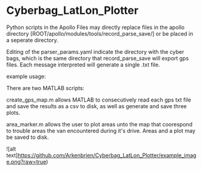 # Cyberbag_LatLon_Plotter

Python scripts in the Apollo Files may directly replace files in the apollo directory [ROOT/apollo/modules/tools/record\_parse_save/] or be placed in a seperate directory.

Editing of the parser\_params.yaml indicate the directory with the cyber bags, which is the same directory that record\_parse\_save will export gps files. Each message interpreted will generate a single .txt file.

example usage:

There are two MATLAB scripts:

create\_gps\_map.m allows MATLAB to consecutively read each gps txt file and save the results as a csv to disk, as well as generate and save three plots.

area\_marker.m allows the user to plot areas unto the map that coorespond to trouble areas the van encountered during it's drive. Areas and a plot may be saved to disk.

![alt text]https://github.com/Arkenbrien/Cyberbag_LatLon_Plotter/example_image.png?raw=true)
